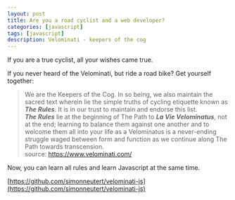 ```yaml
---
layout: post
title: Are you a road cyclist and a web developer?
categories: [javascript]
tags: [javascript]
description: Velominati - keepers of the cog
---
```


If you are a true cyclist, all your wishes came true.

If you never heard of the Velominati, but ride a road bike? Get yourself together:

> We are the Keepers of the Cog. In so being, we also maintain the sacred text wherein lie the simple truths of cycling etiquette known as _**The Rules**_. It is in our trust to maintain and endorse this list.  
> __*The Rules*__ lie at the beginning of The Path to __*La Vie Velominatus*__, not at the end; learning to balance them against one another and to welcome them all into your life as a Velominatus is a never-ending struggle waged between form and function as we continue along The Path towards transcension.  
> source: https://www.velominati.com/

Now, you can learn all rules and learn Javascript at the same time.

[https://github.com/simonneutert/velominati-js](https://github.com/simonneutert/velominati-js)